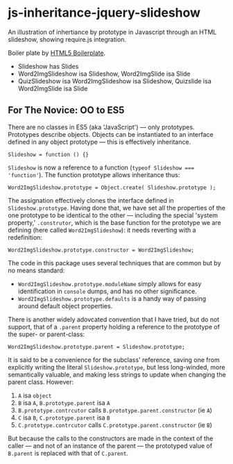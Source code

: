js-inheritance-jquery-slideshow
===============================

An illustration of inhertiance by prototype in Javascript through an HTML slideshow, showing require.js integration.

Boiler plate by [HTML5 Boilerplate](http://html5boilerplate.com).

* Slideshow has Slides
* Word2ImgSlideshow isa Slideshow, Word2ImgSlide isa Slide
* QuizSlideshow isa Word2ImgSlideshow isa Slideshow, Quizslide isa Word2ImgSlide isa Slide

For The Novice: OO to ES5
-------------------------
There are no classes in ES5 (aka 'JavaScript') — only prototypes.
Prototypes describe objects. Objects can be instantiated to an interface
defined in any object prototype — this is effectively inheritance.

    Slideshow = function () {}

`Slideshow` is now a reference to a function (`typeof Slideshow === 'function'`).
The function prototype allows inheritance thus:

    Word2ImgSlideshow.prototype = Object.create( Slideshow.prototype );

The assignation effectively clones the interface defined in
`Slideshow.prototype`. Having done that, we have set all the properties
of the one prototype to be identical to the other — including the
special 'system property,' `.construtor`, which is the base function
for the prototype we are defining (here called `Word2ImgSlideshow`):
it needs reverting with a redefinition:

    Word2ImgSlideshow.prototype.constructor = Word2ImgSlideshow;

The code in this package uses several techniques that are common but
by no means standard:

  * `Word2ImgSlideshow.prototype.moduleName` simply allows for easy identification in `console` dumps, and has no other significance.
  * `Word2ImgSlideshow.prototype.defaults` is a handy way of passing around default object properties.

There is another widely adovcated convention that I have tried, but
do not support, that of a `.parent` property holding a reference to
the prototype of the super- or parent-class:

    Word2ImgSlideshow.prototype.parent = Slideshow.prototype;

It is said to be a convenience for the subclass' reference, saving one
from explicitly writing the literal `Slideshow.prototype`, but less
long-winded, more semantically valuable, and making less strings to update
when changing the parent class. However:

  1. `A` isa `object`
  1. `B` isa `A`, `B.prototype.parent` isa `A`
  1. `B.prototype.contrcutor` calls `B.prototype.parent.constructor` (ie `A`)
  1. `C` isa `B`, `C.prototype.parent` isa `B`
  1. `C.prototype.contrcutor` calls `C.prototype.parent.constructor` (ie `B`)

But because the calls to the constructors are made in the context of
the caller — and not of an instance of the parent — the prototyped
value of `B.parent` is replaced with that of `C.parent`.

